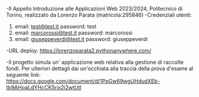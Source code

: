 -II Appello Introduzione alle Applicazioni Web 2023/2024, Politecnico di Torino, realizzato da Lorenzo Parata (matricola:295846)
-Credenziali utenti:
1.  email:  test@test.it    password:   test
2.  email:  marcorossi@test.it    password:   marcorossi
3.  email:  giuseppeverdi@test.it    password:   giuseppeverdi

-URL deploy:    https://lorenzoparata2.pythonanywhere.com/

-Il progetto simula un' applicazione web relativa alla gestione di raccolte fondi.
 Per ulteriori dettagli dai un'occhiata alla traccia della prova d'esame al seguente link: https://docs.google.com/document/d/1PpGw69wgUHdudXEb-tb9AHoaLdYHcCK5rix2j2wtUtI
